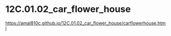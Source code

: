 # 12C.01.02_car_flower_house

https://amal810c.github.io/12C.01.02_car_flower_house/carflowerhouse.html
